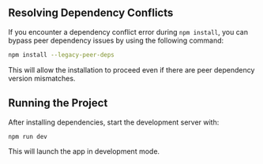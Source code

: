 ## Resolving Dependency Conflicts

If you encounter a dependency conflict error during `npm install`, you can bypass peer dependency issues by using the following command:

```sh
npm install --legacy-peer-deps
```

This will allow the installation to proceed even if there are peer dependency version mismatches.

## Running the Project

After installing dependencies, start the development server with:

```sh
npm run dev
```

This will launch the app in development mode.
